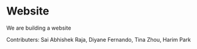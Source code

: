 # Website

We are building a website 

Contributers: Sai Abhishek Raja, Diyane Fernando, Tina Zhou, Harim Park
